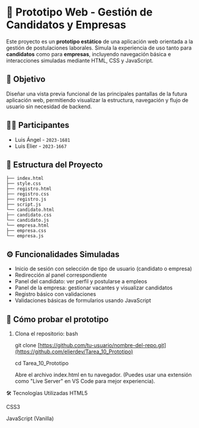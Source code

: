 # 🧪 Prototipo Web - Gestión de Candidatos y Empresas

Este proyecto es un **prototipo estático** de una aplicación web orientada a la gestión de postulaciones laborales. Simula la experiencia de uso tanto para **candidatos** como para **empresas**, incluyendo navegación básica e interacciones simuladas mediante HTML, CSS y JavaScript.

## 🎯 Objetivo
Diseñar una vista previa funcional de las principales pantallas de la futura aplicación web, permitiendo visualizar la estructura, navegación y flujo de usuario sin necesidad de backend.

## 🧑‍💻 Participantes
- Luis Ángel - `2023-1681`  
- Luis Elier - `2023-1667`

## 📂 Estructura del Proyecto
```
├── index.html
├── style.css
├── registro.html 
├── registro.css
├── registro.js
├── script.js 
└── candidato.html 
├── candidato.css
└── candidato.js 
└── empresa.html 
├── empresa.css
└── empresa.js
```

## ⚙️ Funcionalidades Simuladas
- Inicio de sesión con selección de tipo de usuario (candidato o empresa)
- Redirección al panel correspondiente
- Panel del candidato: ver perfil y postularse a empleos
- Panel de la empresa: gestionar vacantes y visualizar candidatos
- Registro básico con validaciones
- Validaciones básicas de formularios usando JavaScript

## 🚀 Cómo probar el prototipo

1. Clona el repositorio:
   bash
   
   
   git clone
    [https://github.com/tu-usuario/nombre-del-repo.git](https://github.com/elierdev/Tarea_10_Prototipo)
   
   cd Tarea_10_Prototipo
   
   Abre el archivo index.html en tu navegador.
(Puedes usar una extensión como "Live Server" en VS Code para mejor experiencia).

🛠️ Tecnologías Utilizadas
HTML5

CSS3

JavaScript (Vanilla)

 
